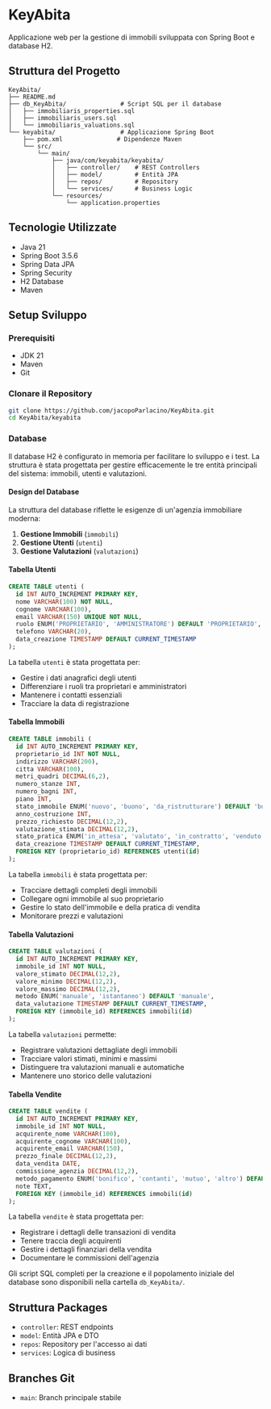 # KeyAbita

Applicazione web per la gestione di immobili sviluppata con Spring Boot e database H2.

## Struttura del Progetto

```
KeyAbita/
├── README.md
├── db_KeyAbita/               # Script SQL per il database
│   ├── immobiliaris_properties.sql
│   ├── immobiliaris_users.sql
│   └── immobiliaris_valuations.sql
└── keyabita/                  # Applicazione Spring Boot
    ├── pom.xml               # Dipendenze Maven
    └── src/
        └── main/
            ├── java/com/keyabita/keyabita/
            │   ├── controller/    # REST Controllers
            │   ├── model/         # Entità JPA
            │   ├── repos/         # Repository
            │   └── services/      # Business Logic
            └── resources/
                └── application.properties
```

## Tecnologie Utilizzate

- Java 21
- Spring Boot 3.5.6
- Spring Data JPA
- Spring Security
- H2 Database
- Maven

## Setup Sviluppo

### Prerequisiti

- JDK 21
- Maven
- Git

### Clonare il Repository

```bash
git clone https://github.com/jacopoParlacino/KeyAbita.git
cd KeyAbita/keyabita
```

### Database

Il database H2 è configurato in memoria per facilitare lo sviluppo e i test. La struttura è stata progettata per gestire efficacemente le tre entità principali del sistema: immobili, utenti e valutazioni.

#### Design del Database

La struttura del database riflette le esigenze di un'agenzia immobiliare moderna:

1. **Gestione Immobili** (`immobili`)
2. **Gestione Utenti** (`utenti`)
3. **Gestione Valutazioni** (`valutazioni`)

#### Tabella Utenti
```sql
CREATE TABLE utenti (
  id INT AUTO_INCREMENT PRIMARY KEY,
  nome VARCHAR(100) NOT NULL,
  cognome VARCHAR(100),
  email VARCHAR(150) UNIQUE NOT NULL,
  ruolo ENUM('PROPRIETARIO', 'AMMINISTRATORE') DEFAULT 'PROPRIETARIO',
  telefono VARCHAR(20),
  data_creazione TIMESTAMP DEFAULT CURRENT_TIMESTAMP
);
```

La tabella `utenti` è stata progettata per:
- Gestire i dati anagrafici degli utenti
- Differenziare i ruoli tra proprietari e amministratori
- Mantenere i contatti essenziali
- Tracciare la data di registrazione

#### Tabella Immobili
```sql
CREATE TABLE immobili (
  id INT AUTO_INCREMENT PRIMARY KEY,
  proprietario_id INT NOT NULL,
  indirizzo VARCHAR(200),
  citta VARCHAR(100),
  metri_quadri DECIMAL(6,2),
  numero_stanze INT,
  numero_bagni INT,
  piano INT,
  stato_immobile ENUM('nuovo', 'buono', 'da_ristrutturare') DEFAULT 'buono',
  anno_costruzione INT,
  prezzo_richiesto DECIMAL(12,2),
  valutazione_stimata DECIMAL(12,2),
  stato_pratica ENUM('in_attesa', 'valutato', 'in_contratto', 'venduto') DEFAULT 'in_attesa',
  data_creazione TIMESTAMP DEFAULT CURRENT_TIMESTAMP,
  FOREIGN KEY (proprietario_id) REFERENCES utenti(id)
);
```

La tabella `immobili` è stata progettata per:
- Tracciare dettagli completi degli immobili
- Collegare ogni immobile al suo proprietario
- Gestire lo stato dell'immobile e della pratica di vendita
- Monitorare prezzi e valutazioni

#### Tabella Valutazioni
```sql
CREATE TABLE valutazioni (
  id INT AUTO_INCREMENT PRIMARY KEY,
  immobile_id INT NOT NULL,
  valore_stimato DECIMAL(12,2),
  valore_minimo DECIMAL(12,2),
  valore_massimo DECIMAL(12,2),
  metodo ENUM('manuale', 'istantaneo') DEFAULT 'manuale',
  data_valutazione TIMESTAMP DEFAULT CURRENT_TIMESTAMP,
  FOREIGN KEY (immobile_id) REFERENCES immobili(id)
);
```

La tabella `valutazioni` permette:
- Registrare valutazioni dettagliate degli immobili
- Tracciare valori stimati, minimi e massimi
- Distinguere tra valutazioni manuali e automatiche
- Mantenere uno storico delle valutazioni

#### Tabella Vendite
```sql
CREATE TABLE vendite (
  id INT AUTO_INCREMENT PRIMARY KEY,
  immobile_id INT NOT NULL,
  acquirente_nome VARCHAR(100),
  acquirente_cognome VARCHAR(100),
  acquirente_email VARCHAR(150),
  prezzo_finale DECIMAL(12,2),
  data_vendita DATE,
  commissione_agenzia DECIMAL(12,2),
  metodo_pagamento ENUM('bonifico', 'contanti', 'mutuo', 'altro') DEFAULT 'bonifico',
  note TEXT,
  FOREIGN KEY (immobile_id) REFERENCES immobili(id)
);
```

La tabella `vendite` è stata progettata per:
- Registrare i dettagli delle transazioni di vendita
- Tenere traccia degli acquirenti
- Gestire i dettagli finanziari della vendita
- Documentare le commissioni dell'agenzia

Gli script SQL completi per la creazione e il popolamento iniziale del database sono disponibili nella cartella `db_KeyAbita/`.

## Struttura Packages

- `controller`: REST endpoints
- `model`: Entità JPA e DTO
- `repos`: Repository per l'accesso ai dati
- `services`: Logica di business

## Branches Git

- `main`: Branch principale stabile
